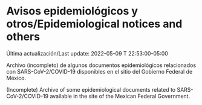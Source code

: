 # Avisos epidemiológicos y otros/Epidemiological notices and others

Última actualización/Last update: 2022-05-09 T 22:53:00-05:00

Archivo (incompleto) de algunos documentos epidemiológicos relacionados con SARS-CoV-2/COVID-19 disponibles en el sitio del Gobierno Federal de México.

(Incomplete) Archive of some epidemiological documents related to SARS-CoV-2/COVID-19 available in the site of the Mexican Federal Government.
